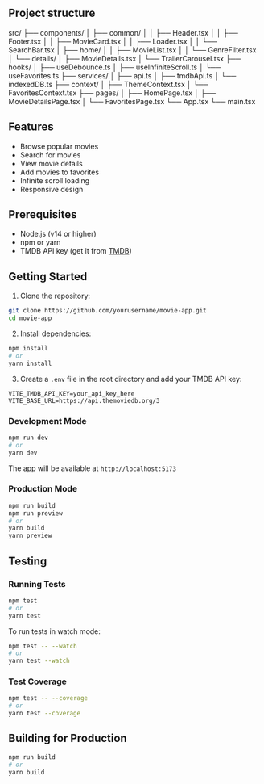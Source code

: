 ## Project structure

src/
├── components/
│ ├── common/
│ │ ├── Header.tsx
│ │ ├── Footer.tsx
│ │ ├── MovieCard.tsx
│ │ ├── Loader.tsx
│ │ └── SearchBar.tsx
│ ├── home/
│ │ ├── MovieList.tsx
│ │ └── GenreFilter.tsx
│ └── details/
│ ├── MovieDetails.tsx
│ └── TrailerCarousel.tsx
├── hooks/
│ ├── useDebounce.ts
│ ├── useInfiniteScroll.ts
│ └── useFavorites.ts
├── services/
│ ├── api.ts
│ ├── tmdbApi.ts
│ └── indexedDB.ts
├── context/
│ ├── ThemeContext.tsx
│ └── FavoritesContext.tsx
├── pages/
│ ├── HomePage.tsx
│ ├── MovieDetailsPage.tsx
│ └── FavoritesPage.tsx
└── App.tsx
└── main.tsx

## Features

- Browse popular movies
- Search for movies
- View movie details
- Add movies to favorites
- Infinite scroll loading
- Responsive design

## Prerequisites

- Node.js (v14 or higher)
- npm or yarn
- TMDB API key (get it from [TMDB](https://www.themoviedb.org/settings/api))

## Getting Started

1. Clone the repository:

```bash
git clone https://github.com/yourusername/movie-app.git
cd movie-app
```

2. Install dependencies:

```bash
npm install
# or
yarn install
```

3. Create a `.env` file in the root directory and add your TMDB API key:

```env
VITE_TMDB_API_KEY=your_api_key_here
VITE_BASE_URL=https://api.themoviedb.org/3
```

### Development Mode

```bash
npm run dev
# or
yarn dev
```

The app will be available at `http://localhost:5173`

### Production Mode

```bash
npm run build
npm run preview
# or
yarn build
yarn preview
```

## Testing

### Running Tests

```bash
npm test
# or
yarn test
```

To run tests in watch mode:

```bash
npm test -- --watch
# or
yarn test --watch
```

### Test Coverage

```bash
npm test -- --coverage
# or
yarn test --coverage
```

## Building for Production

```bash
npm run build
# or
yarn build
```
